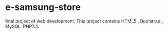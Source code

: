 # e-samsung-store
final project of web development. This project contains HTML5 , Bootstrap , MySQL, PHP7.4.
